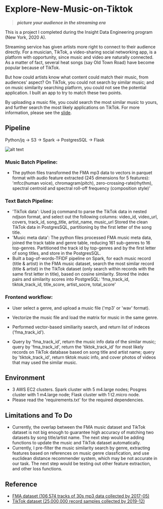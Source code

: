 # Explore-New-Music-on-Tiktok
> ***picture your audience in the streaming era***

This is a project I completed during the Insight Data Engineering program (New York, 2020 A).

Streaming service has given artists more right to connect to their audience directly.  For a musician, TikTok, a video-sharing social networking app, is a platform with opportunity, since music and video are naturally connected.  As a matter of fact, several heat songs (say Old Town Road) have become popular because of TikTok. 

But how could artists know what content could match their music, from audiences' aspect? On TikTok, you could not search by similar music; and on music similarity searching platform, you could not see the potential application. I built an app to try to match these two points. 

By uploading a music file, you could search the most similar music to yours, and further search the most likely applications on TikTok.  For more information, please see the [slide](https://docs.google.com/presentation/d/1bZjV8vCN0PYrWCsVyyOveL65YaFbEzNgaEtVCnBE7NE/edit?usp=sharing). 

Pipeline
-----------------
Python/jq -> S3 -> Spark -> PostgresSQL -> Flask

![alt text](https://github.com/yvonneleoo/Promote-Music-on-Tiktok/blob/develop/docs/pipeline.png " Pipeline")

### Music Batch Pipeline:
- The python files transformed the FMA mp3 data to vectors in parquet format with audio feature extracted (245 dimensions for 5 features): 
'mfcc(human voice), chromagram(pitch), zero-crossing-rate(rhythm), spectral centroid and spectral roll-off frequency (composition style)'


### Text Batch Pipeline:
- 'TikTok data': Used jq command to parse the TikTok data in nested ndjson format, and select out the following columns:
video_id, video_url, covers, track_id, song_title, artist_name, music_url
Stored the clean TikTok data in PostgresSQL, partitioning by the first letter of the song title.
- 'Music meta data': The python files processed FMA music meta data,  joined the track table and genre table, reducing 161 sub-genres to 16 top-genres. Partitioned the track id by top-genres and by the first letter of song titles, and store in the PostgresSQL. 
-  Built a bag-of-words-TFIDF pipeline on Spark, for each music record (title & artist) in the FMA music dataset, search the most similar record (title & artist) in the TikTok dataset (only search within records with the same first letter in title), based on cosine similarity.  Stored the index pairs and similarity scores into PostgreSQL:
'fma_track_id, tiktok_track_id, title_score, artist_socre, total_score'
  
### Frontend workflow:
- User select a genre, and upload a music file ('mp3' or 'wav' format).

- Vectorize the music file and load the matrix for music in the same genre.
- Performed vector-based similiarity search, and return list of indeces ('fma_track_id').
- Query by 'fma_track_id', return the music info data of the similar music; 
  query by 'fma_track_id', return the 'tiktok_track_id' for most likely records on TikTok database based on song title and artist name;
  query by 'tiktok_track_id', return tiktok music info, and cover photos of videos that may used the similar music. 

Environment
-----------------
- 3 AWS EC2 clusters. Spark cluster with 5 m4.large nodes; Posgres cluster with 1 m4.large node; Flask cluster with 1 t2.micro node.
- Please read the 'requirements.txt' for the required dependencies.

Limitations and To Do
-----------------
- Currently, the overlap between the FMA music dataset and TikTok dataset is not big enough to guarantee high accuracy of matching two datasets by song title/artist name. The next step would be adding functions to update the music and TikTok dataset automatically.
- Currently, I pre-filter the music similarity search by genre, extracting features based on references on music genre classfication, and use euclidean distance recommender system, which may be not accurate in our task. The next step would be testing out other feature extraction, and other loss functions.


Reference
-----------------
- [FMA dataset (106,574 tracks of 30s mp3 data collected by 2017-05)](https://github.com/mdeff/fma)
- [TikTok dataset (25,000,000 record samples collected by 2019-12)](https://files.pushshift.io/tiktok/)
